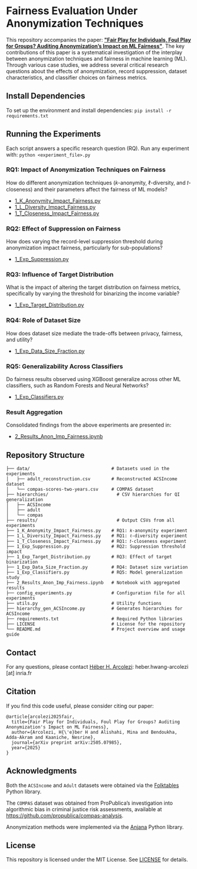 # Fairness Evaluation Under Anonymization Techniques

This repository accompanies the paper: [**"Fair Play for Individuals, Foul Play for Groups? Auditing Anonymization’s Impact on ML Fairness"**](https://arxiv.org/abs/2505.07985). The key contributions of this paper is a systematical investigation of the interplay between anonymization techniques and fairness in machine learning (ML). Through various case studies, we address several critical research questions about the effects of anonymization, record suppression, dataset characteristics, and classifier choices on fairness metrics. 

## Install Dependencies
To set up the environment and install dependencies: ```pip install -r requirements.txt```

## Running the Experiments
Each script answers a specific research question (RQ). Run any experiment with: ```python <experiment_file>.py```

### RQ1: Impact of Anonymization Techniques on Fairness
How do different anonymization techniques (𝑘-anonymity, ℓ-diversity, and 𝑡-closeness) and their parameters affect the fairness of ML models?  
- [1_K_Anonymity_Impact_Fairness.py](1_K_Anonymity_Impact_Fairness.py)  
- [1_L_Diversity_Impact_Fairness.py](1_L_Diversity_Impact_Fairness.py)  
- [1_T_Closeness_Impact_Fairness.py](1_T_Closeness_Impact_Fairness.py)  

### RQ2: Effect of Suppression on Fairness
How does varying the record-level suppression threshold during anonymization impact fairness, particularly for sub-populations?  
- [1_Exp_Suppression.py](1_Exp_Suppression.py)  

### RQ3: Influence of Target Distribution
What is the impact of altering the target distribution on fairness metrics, specifically by varying the threshold for binarizing the income variable?  
- [1_Exp_Target_Distribution.py](1_Exp_Target_Distribution.py)  

### RQ4: Role of Dataset Size
How does dataset size mediate the trade-offs between privacy, fairness, and utility?  
- [1_Exp_Data_Size_Fraction.py](1_Exp_Data_Size_Fraction.py)  

### RQ5: Generalizability Across Classifiers
Do fairness results observed using XGBoost generalize across other ML classifiers, such as Random Forests and Neural Networks?  
- [1_Exp_Classifiers.py](1_Exp_Classifiers.py)  

### Result Aggregation
Consolidated findings from the above experiments are presented in:  
- [2_Results_Anon_Imp_Fairness.ipynb](2_Results_Anon_Imp_Fairness.ipynb)

## Repository Structure
```
├── data/                         	    # Datasets used in the experiments
│   ├── adult_reconstruction.csv  	    # Reconstructed ACSIncome dataset
│   └── compas-scores-two-years.csv     # COMPAS dataset
├── hierarchies/                 	      # CSV hierarchies for QI generalization
│   ├── ACSIncome  	    				
│   ├── adult					  	    
│   └── compas						    
├── results/                     	      # Output CSVs from all experiments
├── 1_K_Anonymity_Impact_Fairness.py    # RQ1: 𝑘-anonymity experiment
├── 1_L_Diversity_Impact_Fairness.py    # RQ1: ℓ-diversity experiment
├── 1_T_Closeness_Impact_Fairness.py    # RQ1: 𝑡-closeness experiment
├── 1_Exp_Suppression.py                # RQ2: Suppression threshold impact
├── 1_Exp_Target_Distribution.py        # RQ3: Effect of target binarization
├── 1_Exp_Data_Size_Fraction.py         # RQ4: Dataset size variation
├── 1_Exp_Classifiers.py                # RQ5: Model generalization study
├── 2_Results_Anon_Imp_Fairness.ipynb   # Notebook with aggregated results
├── config_experiments.py               # Configuration file for all experiments
├── utils.py                            # Utility functions
├── hierarchy_gen_ACSIncome.py          # Generates hierarchies for ACSIncome
├── requirements.txt                    # Required Python libraries
├── LICENSE                             # License for the repository
└── README.md                           # Project overview and usage guide
```

## Contact
For any questions, please contact [Héber H. Arcolezi](https://hharcolezi.github.io/): heber.hwang-arcolezi [at] inria.fr

## Citation
If you find this code useful, please consider citing our paper:
```
@article{arcolezi2025fair,
  title={Fair Play for Individuals, Foul Play for Groups? Auditing Anonymization's Impact on ML Fairness},
  author={Arcolezi, H{\'e}ber H and Alishahi, Mina and Bendoukha, Adda-Akram and Kaaniche, Nesrine},
  journal={arXiv preprint arXiv:2505.07985},
  year={2025}
}
```

## Acknowledgments
Both the ```ACSIncome``` and ```Adult``` datasets were obtained via the [Folktables](https://github.com/socialfoundations/folktables) Python library. 

The ```COMPAS``` dataset was obtained from ProPublica’s investigation into algorithmic bias in criminal justice risk assessments, available at https://github.com/propublica/compas-analysis.

Anonymization methods were implemented via the [Anjana](https://github.com/IFCA-Advanced-Computing/anjana) Python library.

## License
This repository is licensed under the MIT License. See [LICENSE](https://github.com/hharcolezi/anonymity-impact-fairness/blob/main/LICENSE) for details.
